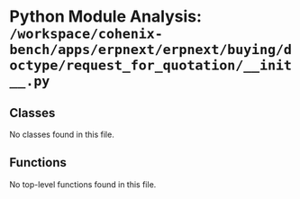 # Python Module Analysis: `/workspace/cohenix-bench/apps/erpnext/erpnext/buying/doctype/request_for_quotation/__init__.py`

## Classes

No classes found in this file.


## Functions

No top-level functions found in this file.
